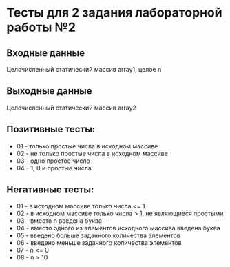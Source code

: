 ﻿# Тесты для 2 задания лабораторной работы №2

## Входные данные
Целочисленный статический массив array1, целое n

## Выходные данные
Целочисленный статический массив array2

## Позитивные тесты:
- 01 - только простые числа в исходном массиве
- 02 - не только простые числа в исходном массиве
- 03 - одно простое число
- 04 - 1, 0 и простые числа

## Негативные тесты:
- 01 - в исходном массиве только числа <= 1
- 02 - в исходном массиве только числа > 1, не являющиеся простыми
- 03 - вместо n введена буква
- 04 - вместо одного из элементов исходного массива введена буква
- 05 - введено больше заданного количества элементов
- 06 - введено меньше заданного количества элементов
- 07 - n <= 0
- 08 - n > 10